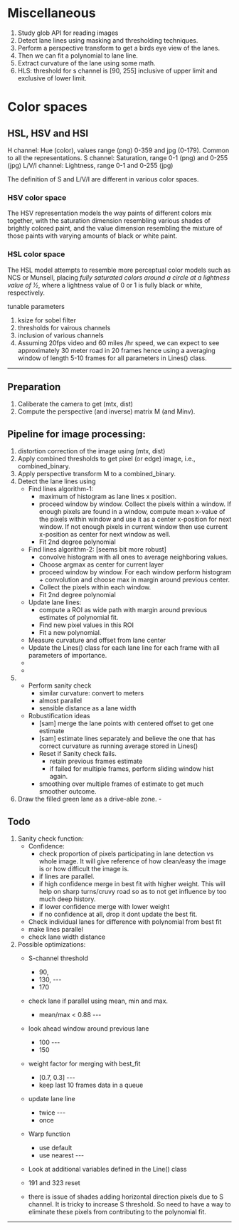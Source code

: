 # Miscellaneous
1. Study glob API for reading images
1. Detect lane lines using masking and thresholding techniques.
1. Perform a perspective transform to get a birds eye view of the lanes.
1. Then we can fit a polynomial to lane line.
1. Extract curvature of the lane using some math.
1. HLS: threshold for s channel is [90, 255] inclusive of upper limit and exclusive of lower limit.



# Color spaces
## HSL, HSV and HSI 
H channel: Hue (color), values range (png) 0-359 and jpg (0-179). Common to all the representations. 
S channel: Saturation, range 0-1 (png) and 0-255 (jpg)
L/V/I channel: Lightness, range 0-1 and 0-255 (jpg)

The definition of S and L/V/I are different in various color spaces. 

### HSV color space
The HSV representation models the way paints of different colors mix together, with the saturation dimension resembling various shades of brightly colored paint, and the value dimension resembling the mixture of those paints with varying amounts of black or white paint.

### HSL color space
The HSL model attempts to resemble more perceptual color models such as NCS or Munsell, placing *fully saturated colors around a circle at a lightness value of ​1⁄2*, where a lightness value of 0 or 1 is fully black or white, respectively.



tunable parameters
1. ksize for sobel filter
1. thresholds for vairous channels
1. inclusion of various channels
1. Assuming 20fps video and 60 miles /hr speed, we can expect to see approximately 30 meter road in 20 frames
hence using a averaging window of length 5-10 frames for all parameters in Lines() class.



---
## Preparation
1. Caliberate the camera to get (mtx, dist)
2. Compute the perspective (and inverse) matrix M (and Minv).

## Pipeline for image processing:
1. distortion correction of the image using (mtx, dist) 
2. Apply combined thresholds to get pixel (or edge) image, i.e., combined_binary.
3. Apply perspective transform M to a combined_binary.
4. Detect the lane lines using 
	- Find lines algorithm-1: 
		- maximum of histogram as lane lines x position.
		- proceed window by window. Collect the pixels within a window. If enough pixels are found in a window, compute mean x-value of the pixels within window and use it as a center x-position for next window. If not enough pixels in current window then use current x-position as center for next window as well.
		- Fit 2nd degree polynomial
	- Find lines algorithm-2: [seems bit more robust]
		- convolve histogram with all ones to average neighboring values.
		- Choose argmax as center for current layer
		- proceed window by window. For each window perform histogram + convolution and choose max in margin around previous center. 
		- Collect the pixels within each window.
		- Fit 2nd degree polynomial  
	- Update lane lines:
		- compute a ROI as wide path with margin around previous estimates of polynomial fit.
		- Find new pixel values in this ROI
		- Fit a new polynomial.
	- Measure curvature and offset from lane center
	- Update the Lines() class for each lane line for each frame with all parameters of importance.
	- 
	- 
5.  - Perform sanity check
		- similar curvature: convert to meters
		- almost parallel
		- sensible distance as a lane width
	- Robustification ideas
		- [sam] merge the lane points with centered offset to get one estimate
		- [sam] estimate lines separately and believe the one that has correct curvature as running average stored in Lines()
		- Reset if Sanity check fails.
			- retain previous frames estimate
			- if failed for multiple frames, perform sliding window hist again.
		- smoothing over multiple frames of estimate to get much smoother outcome.
6. Draw the filled green lane as a drive-able zone.
		- 	



## Todo
1. Sanity check function:
    - Confidence: 
        - check proportion of pixels participating in lane detection vs whole image. It will give reference of how clean/easy the image is or how difficult the image is.
        - if lines are parallel.
        - if high confidence merge in best fit with higher weight. This will help on sharp turns/cruvy road so as to not get influence by too much deep history.
        - if lower confidence merge with lower weight
        - if no confidence at all, drop it dont update the best fit.
    - Check individual lanes for difference with polynomial from best fit
    - make lines parallel
    - check lane width distance
1. Possible optimizations:
    - S-channel threshold 
        - 90, 
        - 130, ---
        - 170
    - check lane if parallel using mean, min and max.
        - mean/max < 0.88 --- 

    - look ahead window around previous lane
        - 100 ---  
        - 150
    - weight factor for merging with best_fit
        - [0.7, 0.3] ---
        - keep last 10 frames data in a queue
    - update lane line
        - twice ---
        - once
    
    - Warp function
        - use default
        - use nearest ---
    - Look at additional variables defined in the Line() class
    - 191 and 323 reset
    - there is issue of shades adding horizontal direction pixels due to S channel. It is tricky to increase S threshold. So need to have a way to eliminate these pixels from contributing to the polynomial fit.
---